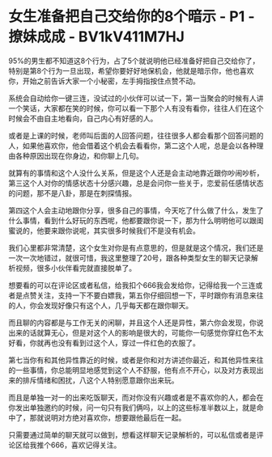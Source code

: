 # 女生准备把自己交给你的8个暗示 - P1 - 撩妹成成 - BV1kV411M7HJ

95%的男生都不知道这8个行为，占了5个就说明他已经准备好把自己交给你了，特别是第8个行为一旦出现，希望你要好好地保机会，他就是暗示你，他也喜欢你，开始之前告诉大家一个小秘密，左手拇指按住点赞不动。

系统会自动给你一键三连，没试过的小伙伴可以试一下，第一当聚会的时候有人讲一个笑话，大家都在笑的时候，你可以看一下那个人有没有看你，往往人们在这个时候会不由自主地看向，自己内心有好感的人。

或者是上课的时候，老师叫后面的人回答问题，往往很多人都会看那个回答问题的人，如果他喜欢你，他会借着这个机会去看看你，第二这个人呢，总是会以各种理由各种原因出现在你身边，和你聊上几句。

就算有的事情和这个人没什么关系，但是这个人还是会主动地靠近跟你吵闹吵析，第三这个人对你的情感状态十分感兴趣，总是会问你一些关于，恋爱前任感情状态的问题，那不是八卦，那是在刺探情报。

第四这个人会主动地跟你分享，很多自己的事情，今天吃了什么做了什么，发生了什么事情，看到什么好玩的东西呢，他都要跟你说一下，那为什么明明他可以跟闺蜜说的，他要来跟你说呢，其实很多时候我们不是没有机会。

我们心里都非常清楚，这个女生对你是有点意思的，但是就是这个情况，我们还是一次一次地错过，就很可惜，我这里整理了20号，跟各种类型女生的聊天记录解析视频，很多小伙伴看完就直接脱单了。

想要看的可以在评论区或者私信，给我扣个666我会发给你，记得给我一个三连或者是点赞关注，支持一下不要白嫖我，第五你仔细回想一下，平时跟你有消息来往的人，你会发现好像只有这个人，几乎每天都在跟你聊天。

而且聊的内容都是与工作无关的闲聊，并且这个人还是异性，第六你会发现，你说出来的话就算无心，但是对这个人的影响是很大的，可能你一句感觉你穿红色不太好看，你就再也没有看到过这个人，穿过一件红色的衣服了。

第七当你有和其他异性靠近的时候，或者是你和对方讲述你最近，和其他异性来往的一些事情，你总能明显地感觉到这个人不舒服，他有点不开心，以及对方表现出来的排斥情绪和困扰，八这个人特别愿意跟你出来玩。

而且是单独一对一的出来吃饭聊天，而对你没有兴趣或者是不喜欢你的人，都会在你发出单独邀约的时候，问一句只有我们俩吗，以上的这些标准半数以上，就是命中了，那就说明对方绝对喜欢你，想要跟他最后在一起。

只需要通过简单的聊天就可以做到，想看这样聊天记录解析的，可以私信或者是评论区给我推个666，喜欢记得关注。